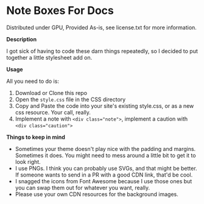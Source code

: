 # Note Boxes For Docs
Distributed under GPU, Provided As-is, see license.txt for more information.

**Description**

I got sick of having to code these darn things repeatedly, so I decided to put together a little stylesheet add on.


**Usage**

All you need to do is:

1. Download or Clone this repo
2. Open the `style.css` file in the CSS directory
3. Copy and Paste the code into your site's existing style.css, or as a new css resource. Your call, really.
4. Implement a note with `<div class="note">`, implement a caution with `<div class="caution">`


**Things to keep in mind**

- Sometimes your theme doesn't play nice with the padding and margins. Sometimes it does. You might need to mess around a little bit to get it to look right.
- I use PNGs. I think you can probably use SVGs, and that might be better. If someone wants to send in a PR with a good CDN link, that'd be cool.
- I snagged the icons from Font Awesome because I use those ones but you can swap them out for whatever you want, really.
- Please use your own CDN resources for the background images.